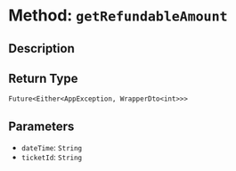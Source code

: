 # Method: `getRefundableAmount`

## Description



## Return Type
`Future<Either<AppException, WrapperDto<int>>>`

## Parameters

- `dateTime`: `String`
- `ticketId`: `String`
